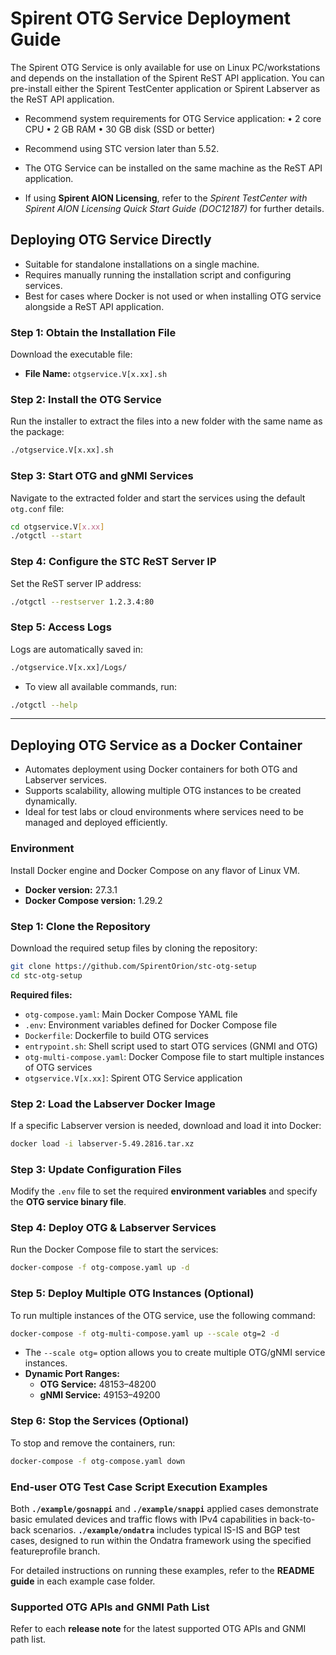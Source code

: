 # Spirent OTG Service Deployment Guide

The Spirent OTG Service is only available for use on Linux PC/workstations and depends on the installation of the Spirent ReST API application. You can pre-install either the Spirent TestCenter application or Spirent Labserver as the ReST API application.

- Recommend system requirements for OTG Service application:
        • 2 core CPU
        • 2 GB RAM
        • 30 GB disk (SSD or better)

- Recommend using STC version later than 5.52.
- The OTG Service can be installed on the same machine as the ReST API application.
- If using **Spirent AION Licensing**, refer to the *Spirent TestCenter with Spirent AION Licensing Quick Start Guide (DOC12187)* for further details.


## Deploying OTG Service Directly
  - Suitable for standalone installations on a single machine.
  - Requires manually running the installation script and configuring services.
  - Best for cases where Docker is not used or when installing OTG service alongside a ReST API application.

### Step 1: Obtain the Installation File

Download the executable file:

- **File Name:** `otgservice.V[x.xx].sh`

### Step 2: Install the OTG Service

Run the installer to extract the files into a new folder with the same name as the package:

```bash
./otgservice.V[x.xx].sh
```

### Step 3: Start OTG and gNMI Services

Navigate to the extracted folder and start the services using the default `otg.conf` file:

```bash
cd otgservice.V[x.xx]
./otgctl --start
```

### Step 4: Configure the STC ReST Server IP

Set the ReST server IP address:

```bash
./otgctl --restserver 1.2.3.4:80
```

### Step 5: Access Logs

Logs are automatically saved in:

```bash
./otgservice.V[x.xx]/Logs/
```


- To view all available commands, run:

```bash
./otgctl --help
```
---

## Deploying OTG Service as a Docker Container
  - Automates deployment using Docker containers for both OTG and Labserver services.
  - Supports scalability, allowing multiple OTG instances to be created dynamically.
  - Ideal for test labs or cloud environments where services need to be managed and deployed efficiently.
### Environment
Install Docker engine and Docker Compose on any flavor of Linux VM.

- **Docker version:** 27.3.1
- **Docker Compose version:** 1.29.2

### Step 1: Clone the Repository

Download the required setup files by cloning the repository:

```bash
git clone https://github.com/SpirentOrion/stc-otg-setup
cd stc-otg-setup
```

**Required files:**
- `otg-compose.yaml`: Main Docker Compose YAML file
- `.env`: Environment variables defined for Docker Compose file
- `Dockerfile`: Dockerfile to build OTG services
- `entrypoint.sh`: Shell script used to start OTG services (GNMI and OTG)
- `otg-multi-compose.yaml`: Docker Compose file to start multiple instances of OTG services
- `otgservice.V[x.xx]`: Spirent OTG Service application

### Step 2: Load the Labserver Docker Image

If a specific Labserver version is needed, download and load it into Docker:

```bash
docker load -i labserver-5.49.2816.tar.xz
```

### Step 3: Update Configuration Files

Modify the `.env` file to set the required **environment variables** and specify the **OTG service binary file**.

### Step 4: Deploy OTG & Labserver Services

Run the Docker Compose file to start the services:

```bash
docker-compose -f otg-compose.yaml up -d
```

### Step 5: Deploy Multiple OTG Instances (Optional)

To run multiple instances of the OTG service, use the following command:

```bash
docker-compose -f otg-multi-compose.yaml up --scale otg=2 -d
```

- The `--scale otg=` option allows you to create multiple OTG/gNMI service instances.
- **Dynamic Port Ranges:**
  - **OTG Service:** 48153–48200
  - **gNMI Service:** 49153–49200

### Step 6: Stop the Services (Optional)

To stop and remove the containers, run:

```bash
docker-compose -f otg-compose.yaml down
```


### End-user OTG Test Case Script Execution Examples

Both **`./example/gosnappi`** and **`./example/snappi`** applied cases demonstrate basic emulated devices and traffic flows with IPv4 capabilities in back-to-back scenarios.
**`./example/ondatra`** includes typical IS-IS and BGP test cases, designed to run within the Ondatra framework using the specified featureprofile branch.

For detailed instructions on running these examples, refer to the **README guide** in each example case folder.


### Supported OTG APIs and GNMI Path List

Refer to each **release note** for the latest supported OTG APIs and GNMI path list.
